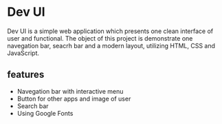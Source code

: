 # Dev UI

Dev UI is a simple web application which presents one clean interface of user and functional. The object of this project is demonstrate one navegation bar, seacrh bar and a modern layout, utilizing HTML, CSS and JavaScript.

## features


- Navegation bar with interactive menu
- Button for other apps and image of user
- Search bar
- Using Google Fonts
  


